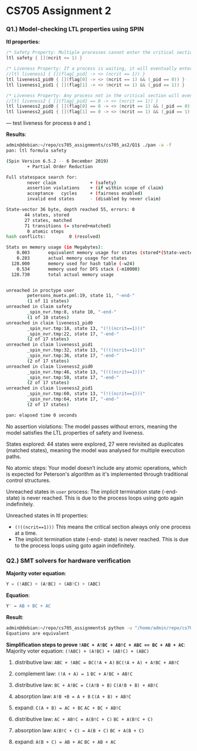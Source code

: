 # CS705 Assignment 2
### Q1.) Model-checking LTL properties using SPIN

**ltl properties:**
``` c
/* Safety Property: Multiple processes cannot enter the critical section simultaneously. */
ltl safety { [](ncrit <= 1) }

/* Liveness Property: If a process is waiting, it will eventually enter the critical section. */
//ltl liveness1 { [](flag[_pid] -> <> (ncrit == 1)) }
ltl liveness1_pid0 { [](flag[0] -> <> (ncrit == 1) && (_pid == 0)) }
ltl liveness1_pid1 { [](flag[1] -> <> (ncrit == 1) && (_pid == 1)) }

/* Liveness Property: Any process not in the critical section will eventually enter it. */
//ltl liveness2 { [](flag[_pid] == 0 -> <> (ncrit == 1)) }
ltl liveness2_pid0 { [](flag[0] == 0 -> <> (ncrit == 1) && (_pid == 0)) }
ltl liveness2_pid1 { [](flag[1] == 0 -> <> (ncrit == 1) && (_pid == 1)) }
```
— test liveness for process `0` and `1`

**Results**:
``` bash
admin@debian:~/repo/cs705_assignments/cs705_as2/Q1$ ./pan -a -f
pan: ltl formula safety

(Spin Version 6.5.2 -- 6 December 2019)
        + Partial Order Reduction

Full statespace search for:
        never claim             + (safety)
        assertion violations    + (if within scope of claim)
        acceptance   cycles     + (fairness enabled)
        invalid end states      - (disabled by never claim)

State-vector 36 byte, depth reached 55, errors: 0
       44 states, stored
       27 states, matched
       71 transitions (= stored+matched)
        0 atomic steps
hash conflicts:         0 (resolved)

Stats on memory usage (in Megabytes):
    0.003       equivalent memory usage for states (stored*(State-vector + overhead))
    0.283       actual memory usage for states
  128.000       memory used for hash table (-w24)
    0.534       memory used for DFS stack (-m10000)
  128.730       total actual memory usage


unreached in proctype user
        petersons_muetx.pml:19, state 11, "-end-"
        (1 of 11 states)
unreached in claim safety
        _spin_nvr.tmp:8, state 10, "-end-"
        (1 of 10 states)
unreached in claim liveness1_pid0
        _spin_nvr.tmp:18, state 13, "(!((ncrit==1)))"
        _spin_nvr.tmp:22, state 17, "-end-"
        (2 of 17 states)
unreached in claim liveness1_pid1
        _spin_nvr.tmp:32, state 13, "(!((ncrit==1)))"
        _spin_nvr.tmp:36, state 17, "-end-"
        (2 of 17 states)
unreached in claim liveness2_pid0
        _spin_nvr.tmp:46, state 13, "(!((ncrit==1)))"
        _spin_nvr.tmp:50, state 17, "-end-"
        (2 of 17 states)
unreached in claim liveness2_pid1
        _spin_nvr.tmp:60, state 13, "(!((ncrit==1)))"
        _spin_nvr.tmp:64, state 17, "-end-"
        (2 of 17 states)

pan: elapsed time 0 seconds
```

No assertion violations: The model passes without errors, meaning the model satisfies the LTL properties of safety and liveness.

States explored: 44 states were explored, 27 were revisited as duplicates (matched states), meaning the model was analysed for multiple execution paths.

No atomic steps: Your model doesn’t include any atomic operations, which is expected for Peterson's algorithm as it's implemented through traditional control structures.

Unreached states in `user` process: The implicit termination state (-end- state) is never reached. This is due to the process loops using goto again indefinitely.

Unreached states in ltl properties: 
- `(!((ncrit==1)))` This means the critical section always only one process at a time.
- The implicit termination state (-end- state) is never reached. This is due to the process loops using goto again indefinitely.

### Q2.) SMT solvers for hardware verification

**Majority voter equation**:
``` python
Y = (!ABC) + (A!BC) + (AB!C) + (ABC)
```

**Equation**:
``` python
Y' = AB + BC + AC
```

**Result**:
``` bash
admin@debian:~/repo/cs705_assignments$ python -u "/home/admin/repo/cs705_assignments/cs705_as2/Q2/smt_sovler.py"
Equations are equivalent
```
**Simplification steps to prove `!ABC + A!BC + AB!C + ABC == BC + AB + AC`**:
Majority voter equation:
`(!ABC) + (A!BC) + (AB!C) + (ABC)`

1. distributive law: `ABC + !ABC = BC(!A + A)`
`BC(!A + A) + A!BC + AB!C`

1. complement law: `(!A + A) = 1`
`BC + A!BC + AB!C`

1. distributive law: `BC + A!BC = C(A!B + B)`
`C(A!B + B) + AB!C`

1. absorption law: `A!B +B = A + B`
`C(A + B) + AB!C`

1. expand: `C(A + B) = AC + BC`
`AC + BC + AB!C`

1. distributive law: `AC + AB!C = A(B!C + C)`
`BC + A(B!C + C)`

1. absorption law: `A(B!C + C) = A(B + C)`
`BC + A(B + C)`

1. expand: `A(B + C) = AB + AC`
`BC + AB + AC`